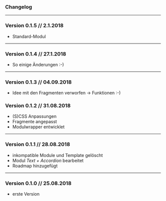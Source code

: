 ### Changelog ###


---

### Version 0.1.5 // 2.1.2018

- Standard-Modul


---

### Version 0.1.4 // 27.1.2018

- So einige Änderungen :-)

---

### Version 0.1.3 // 04.09.2018

- Idee mit den Fragmenten verworfen -> Funktionen :-)

### Version 0.1.2 // 31.08.2018

- (S)CSS Anpassungen
- Fragmente angepasst
- Modulwrapper entwicklet

---

### Version 0.1.1 // 28.08.2018

- inkompatible Module und Template gelöscht
- Modul _Text + Accordion_ bearbeitet
- Roadmap hinzugefügt

---

### Version 0.1.0 // 25.08.2018

- erste Version

